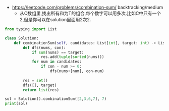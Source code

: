 

- https://leetcode.com/problems/combination-sum/ backtracking/medium
  - 从C数组里,找出所有和为T的组合,每个数字可以用多次.比如C中只有一个2,但是你可以在solution里面用2次2.







```py
from typing import List

class Solution:
    def combinationSum(self, candidates: List[int], target: int) -> List[List[int]]:
        def dfs(nums, con):
            if sum(nums) == target:
                res.add(tuple(sorted(nums)))
            for num in candidates:
                if con - num >= 0:
                    dfs(nums+[num], con-num)
        
        res = set()
        dfs([], target)
        return list(res)

sol = Solution().combinationSum([2,3,6,7], 7)
print(sol)
```